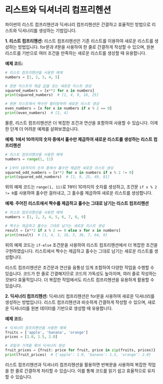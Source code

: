 # 리스트와 딕셔너리 컴프리헨션
파이썬의 리스트 컴프리헨션과 딕셔너리 컴프리헨션은 간결하고 효율적인 방법으로 리스트와 딕셔너리를 생성하는 기법입니다. 

**1. 리스트 컴프리헨션:**
리스트 컴프리헨션은 기존 리스트를 이용하여 새로운 리스트를 생성하는 방법입니다. for문과 if문을 사용하여 한 줄로 간결하게 작성할 수 있으며, 원본 리스트를 기반으로 여러 조건을 만족하는 새로운 리스트를 생성할 때 유용합니다.

**예제 코드:**
```python
# 리스트 컴프리헨션을 사용한 예제
numbers = [1, 2, 3, 4, 5]

# 원본 리스트의 제곱 값을 갖는 새로운 리스트 생성
squared_numbers = [x**2 for x in numbers]
print(squared_numbers)  # [1, 4, 9, 16, 25]

# 원본 리스트에서 짝수만 필터링하여 새로운 리스트 생성
even_numbers = [x for x in numbers if x % 2 == 0]
print(even_numbers)  # [2, 4]
```

물론, 리스트 컴프리헨션은 더 복잡한 조건과 연산을 포함하여 사용할 수 있습니다. 이제 한 단계 더 어려운 예제를 살펴보겠습니다.

**예제: 1에서 10까지의 숫자 중에서 홀수만 제곱하여 새로운 리스트를 생성하는 리스트 컴프리헨션**

```python
# 리스트 컴프리헨션을 사용한 예제
numbers = range(1, 11)

# 1부터 10까지의 숫자 중에서 홀수만 제곱한 새로운 리스트 생성
squared_odd_numbers = [x**2 for x in numbers if x % 2 != 0]
print(squared_odd_numbers)  # [1, 9, 25, 49, 81]
```

위의 예제 코드는 `range(1, 11)`로 1부터 10까지의 숫자를 생성하고, 조건문 `if x % 2 != 0`를 사용하여 홀수만 걸러내고, 그 홀수를 제곱하여 새로운 리스트를 생성합니다.

**예제: 주어진 리스트에서 짝수를 제곱하고 홀수는 그대로 남기는 리스트 컴프리헨션**

```python
# 리스트 컴프리헨션을 사용한 예제
numbers = [1, 2, 3, 4, 5, 6, 7, 8, 9]

# 짝수는 제곱하고 홀수는 그대로 남기는 새로운 리스트 생성
result = [x**2 if x % 2 == 0 else x for x in numbers]
print(result)  # [1, 4, 3, 16, 5, 36, 7, 64, 9]
```

위의 예제 코드는 `if-else` 조건문을 사용하여 리스트 컴프리헨션에서 더 복잡한 조건을 구현하였습니다. 리스트에서 짝수는 제곱하고 홀수는 그대로 남기는 새로운 리스트를 생성합니다.

리스트 컴프리헨션은 조건문과 연산을 융통성 있게 조합하여 다양한 작업을 수행할 수 있습니다. 코드가 한 줄로 간결해지므로 코드의 가독성도 높아지며, 여러 줄로 작성하는 것보다 효율적입니다. 더 복잡한 작업에서도 리스트 컴프리헨션을 유용하게 활용할 수 있습니다.

**2. 딕셔너리 컴프리헨션:**
딕셔너리 컴프리헨션은 for문을 사용하여 새로운 딕셔너리를 생성하는 방법입니다. 리스트 컴프리헨션과 비슷하게 간결하게 작성할 수 있으며, 새로운 딕셔너리를 원본 데이터를 기반으로 생성할 때 유용합니다.

**예제 코드:**
```python
# 딕셔너리 컴프리헨션을 사용한 예제
fruits = ['apple', 'banana', 'orange']
prices = [1.0, 1.5, 2.0]

# 과일과 가격을 묶어 딕셔너리 생성
fruit_prices = {fruit: price for fruit, price in zip(fruits, prices)}
print(fruit_prices)  # {'apple': 1.0, 'banana': 1.5, 'orange': 2.0}
```

리스트 컴프리헨션과 딕셔너리 컴프리헨션을 활용하면 반복문을 사용하여 복잡한 작업을 한 줄로 간결하게 처리할 수 있습니다. 이를 통해 코드를 읽기 쉽고 효율적으로 유지할 수 있습니다.